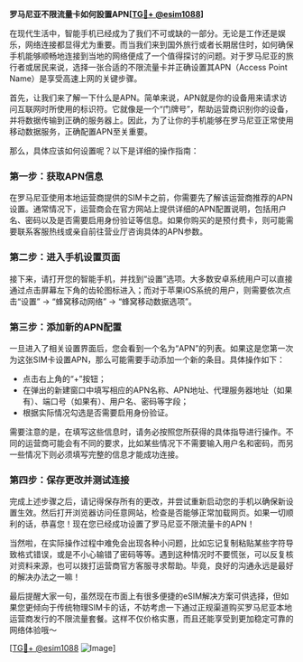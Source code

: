 **罗马尼亚不限流量卡如何設置APN[[TG💪+ @esim1088](https://t.me/s/esim1088)]**

在现代生活中，智能手机已经成为了我们不可或缺的一部分。无论是工作还是娱乐，网络连接都显得尤为重要。而当我们来到国外旅行或者长期居住时，如何确保手机能够顺畅地连接到当地的网络便成了一个值得探讨的问题。对于罗马尼亚的旅行者或居民来说，选择一张合适的不限流量卡并正确设置其APN（Access Point Name）是享受高速上网的关键步骤。

首先，让我们来了解一下什么是APN。简单来说，APN就是你的设备用来请求访问互联网时所使用的标识符。它就像是一个“门牌号”，帮助运营商识别你的设备，并将数据传输到正确的服务器上。因此，为了让你的手机能够在罗马尼亚正常使用移动数据服务，正确配置APN至关重要。

那么，具体应该如何设置呢？以下是详细的操作指南：

### 第一步：获取APN信息

在罗马尼亚使用本地运营商提供的SIM卡之前，你需要先了解该运营商推荐的APN设置。通常情况下，运营商会在官方网站上提供详细的APN配置说明，包括用户名、密码以及是否需要启用身份验证等信息。如果你购买的是预付费卡，则可能需要联系客服热线或亲自前往营业厅咨询具体的APN参数。

### 第二步：进入手机设置页面

接下来，请打开您的智能手机，并找到“设置”选项。大多数安卓系统用户可以直接通过点击屏幕左下角的齿轮图标进入；而对于苹果iOS系统的用户，则需要依次点击“设置” -> “蜂窝移动网络” -> “蜂窝移动数据选项”。

### 第三步：添加新的APN配置

一旦进入了相关设置界面后，您会看到一个名为“APN”的列表。如果这是您第一次为这张SIM卡设置APN，那么可能需要手动添加一个新的条目。具体操作如下：
- 点击右上角的“+”按钮；
- 在弹出的新建窗口中填写相应的APN名称、APN地址、代理服务器地址（如果有）、端口号（如果有）、用户名、密码等字段；
- 根据实际情况勾选是否需要启用身份验证。

需要注意的是，在填写这些信息时，请务必按照您所获得的具体指导进行操作。不同的运营商可能会有不同的要求，比如某些情况下不需要输入用户名和密码，而另一些情况下则必须填写完整的信息才能成功连接。

### 第四步：保存更改并测试连接

完成上述步骤之后，请记得保存所有的更改，并尝试重新启动您的手机以确保新设置生效。然后打开浏览器访问任意网站，检查是否能够正常加载网页。如果一切顺利的话，恭喜您！现在您已经成功设置了罗马尼亚不限流量卡的APN！

当然啦，在实际操作过程中难免会出现各种小问题，比如忘记复制粘贴某些字符导致格式错误，或是不小心输错了密码等等。遇到这种情况时不要慌张，可以反复核对资料来源，也可以拨打运营商官方客服寻求帮助。毕竟，良好的沟通永远是最好的解决办法之一嘛！

最后提醒大家一句，虽然现在市面上有很多便捷的eSIM解决方案可供选择，但如果您更倾向于传统物理SIM卡的话，不妨考虑一下通过正规渠道购买罗马尼亚本地运营商发行的不限流量套餐。这样不仅价格实惠，而且还能享受到更加稳定可靠的网络体验哦～

[[TG💪+ @esim1088](https://t.me/s/esim1088) ![Image](https://i.postimg.cc/4NQfJmqS/Snipaste-2025-05-13-00-14-12.png)]